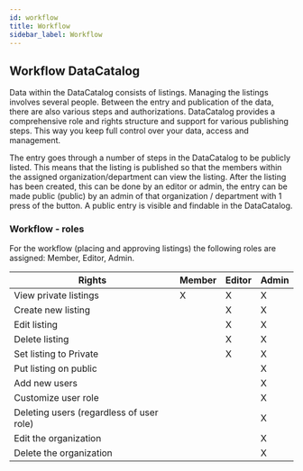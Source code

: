 ```yaml
---
id: workflow
title: Workflow
sidebar_label: Workflow
---
```


## Workflow DataCatalog

Data within the DataCatalog consists of listings. Managing the listings involves several people. Between the entry and publication of the data, there are also various steps and authorizations. DataCatalog provides a comprehensive role and rights structure and support for various publishing steps. This way you keep full control over your data, access and management.

The entry goes through a number of steps in the DataCatalog to be publicly listed. This means that the listing is published so that the members within the assigned organization/department can view the listing.
After the listing has been created, this can be done by an editor or admin, the entry can be made public (public) by an admin of that organization / department with 1 press of the button. A public entry is visible and findable in the DataCatalog.

### Workflow - roles

For the workflow (placing and approving listings) the following roles are assigned: Member, Editor, Admin.

| Rights                                   | Member | Editor | Admin |
| ---------------------------------------- | ------ | ------ | ----- |
| View private listings                    | X      | X      | X     |
| Create new listing                       |        | X      | X     |
| Edit listing                             |        | X      | X     |
| Delete listing                           |        | X      | X     |
| Set listing to Private                   |        | X      | X     |
| Put listing on public                    |        |        | X     |
| Add new users                            |        |        | X     |
| Customize user role                      |        |        | X     |
| Deleting users (regardless of user role) |        |        | X     |
| Edit the organization                    |        |        | X     |
| Delete the organization                  |        |        | X     |
